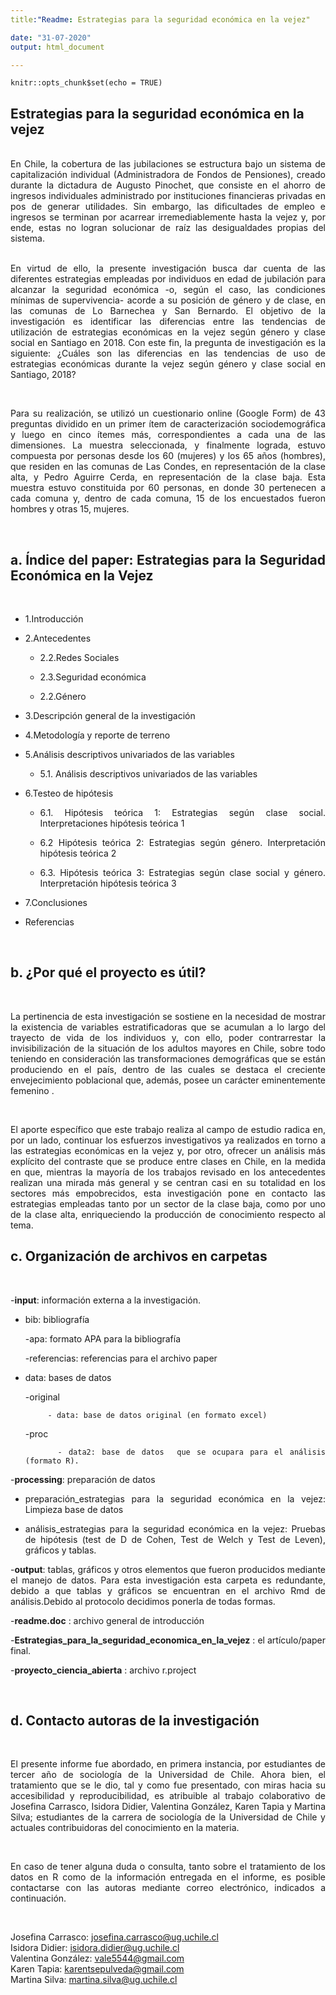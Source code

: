 ```yaml
---
title:"Readme: Estrategias para la seguridad económica en la vejez"

date: "31-07-2020"
output: html_document

---
```


```{r setup, include=FALSE}
knitr::opts_chunk$set(echo = TRUE)
```

## Estrategias para la seguridad económica en la vejez

<br>

<div style="text-align: justify">
En Chile, la cobertura de las jubilaciones se estructura bajo un sistema de capitalización individual (Administradora de Fondos de Pensiones), creado durante la dictadura de Augusto Pinochet, que consiste en el ahorro de ingresos individuales administrado por instituciones financieras privadas en pos de generar utilidades. Sin embargo, las dificultades de empleo e ingresos se terminan por acarrear irremediablemente hasta la vejez y, por ende, estas no logran solucionar de raíz las desigualdades propias del sistema.
<div/>

<br>

En virtud de ello, la presente investigación busca dar cuenta de las diferentes estrategias empleadas por individuos en edad de jubilación para alcanzar la seguridad económica -o, según el caso, las condiciones mínimas de supervivencia- acorde a su posición de género y de clase, en las comunas de Lo Barnechea y San Bernardo. El objetivo de la investigación es identificar las diferencias entre las tendencias de utilización de estrategias económicas en la vejez según género y clase social en Santiago en 2018. Con este fin, la pregunta de investigación es la siguiente: ¿Cuáles son las diferencias en las tendencias de uso de estrategias económicas durante la vejez según género y clase social en Santiago, 2018?

<br>

Para su realización, se utilizó un cuestionario online (Google Form) de 43 preguntas dividido en un primer ítem de caracterización sociodemográfica y luego en cinco ítemes más, correspondientes a cada una de las dimensiones. La muestra seleccionada, y finalmente lograda, estuvo compuesta por personas desde los 60 (mujeres) y los 65 años (hombres), que residen en las comunas de Las Condes, en representación de la clase alta, y Pedro Aguirre Cerda, en representación de la clase baja. Esta muestra estuvo constituida por 60 personas, en donde 30 pertenecen a cada comuna y, dentro de cada comuna, 15 de los encuestados fueron hombres y otras 15, mujeres. 

<br>

## a. Índice del paper: Estrategias para la Seguridad Económica en la Vejez

<br>

- 1.Introducción

- 2.Antecedentes

     - 2.2.Redes Sociales
              
     - 2.3.Seguridad económica
              
     - 2.2.Género
              
- 3.Descripción general de la investigación

- 4.Metodología y reporte de terreno

- 5.Análisis descriptivos univariados de las variables

     - 5.1. Análisis descriptivos univariados de las variables
	
- 6.Testeo de hipótesis

     - 6.1. Hipótesis teórica 1: Estrategias según clase social.
Interpretaciones hipótesis teórica 1

     - 6.2 Hipótesis teórica 2: Estrategias según género. Interpretación hipótesis teórica 2

     - 6.3. Hipótesis teórica 3: Estrategias según clase social y género. Interpretación hipótesis teórica 3

- 7.Conclusiones

- Referencias

<br>
 
## b. ¿Por qué el proyecto es útil?

<br>

La pertinencia de esta investigación se sostiene en la necesidad de mostrar la existencia de variables estratificadoras que se acumulan a lo largo del trayecto de vida de los individuos y, con ello, poder contrarrestar la invisibilización de la situación de los adultos mayores en Chile, sobre todo teniendo en consideración las transformaciones demográficas que se están produciendo en el país, dentro de las cuales se destaca el creciente envejecimiento poblacional que, además, posee un carácter eminentemente femenino .  

<br>

El aporte específico que este trabajo realiza al campo de estudio radica en, por un lado, continuar los esfuerzos investigativos ya realizados en torno a las estrategias económicas en la vejez y, por otro, ofrecer un análisis más explícito del contraste que se produce entre clases en Chile, en la medida en que, mientras la mayoría de los trabajos revisado en los antecedentes realizan una mirada más general y se centran casi en su totalidad en los sectores más empobrecidos, esta investigación pone en contacto las estrategias empleadas tanto por un sector de la clase baja, como por uno de la clase alta, enriqueciendo la producción de conocimiento respecto al tema. 
<br>

## c. Organización de archivos en carpetas

<br>

-**input**:  información externa a la investigación.

  - bib: bibliografía
 	 
       -apa: formato APA para la bibliografía
       
       -referencias: referencias para el archivo paper
       
  - data: bases de datos
   
       -original
       
             - data: base de datos original (en formato excel)
       -proc
       
             - data2: base de datos  que se ocupara para el análisis (formato R). 
             
-**processing**:  preparación de datos

  - preparación_estrategias para la seguridad económica en la vejez: Limpieza base de datos
   
  - análisis_estrategias para la seguridad económica en la vejez: Pruebas de hipótesis (test de
    D de Cohen, Test de Welch y Test de Leven), gráficos y tablas.   
    
-**output**:  tablas, gráficos y otros elementos que fueron producidos mediante el manejo de datos. Para esta investigación esta carpeta es redundante, debido a que tablas y gráficos se encuentran en el archivo Rmd de análisis.Debido al protocolo decidimos ponerla de todas formas. 

-**readme.doc** : archivo general de introducción

-**Estrategias_para_la_seguridad_economica_en_la_vejez** : el artículo/paper final.

-**proyecto_ciencia_abierta** : archivo r.project

<br>

## d. Contacto autoras de la investigación

<br>

El presente informe fue abordado, en primera instancia, por estudiantes de tercer año de sociología de la Universidad de Chile. Ahora bien, el tratamiento que se le dio, tal y como fue presentado, con miras hacia su accesibilidad y reproducibilidad, es atribuible al trabajo colaborativo de Josefina Carrasco, Isidora Didier, Valentina González, Karen Tapia y  Martina Silva; estudiantes de la carrera de sociología de la Universidad de Chile y actuales contribuidoras del conocimiento en la materia.

<br>

En caso de tener alguna duda o consulta, tanto sobre el tratamiento de los datos en R como de la información entregada en el informe, es posible contactarse con las autoras mediante correo electrónico, indicados a continuación.

<br>

Josefina Carrasco: josefina.carrasco@ug.uchile.cl
<br>
Isidora Didier: isidora.didier@ug.uchile.cl
<br>
Valentina González: vale5544@gmail.com
<br>
Karen Tapia: karentsepulveda@gmail.com
<br>
Martina Silva: martina.silva@ug.uchile.cl
<br>
